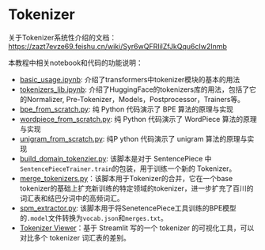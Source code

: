 # Tokenizer

关于Tokenizer系统性介绍的文档：https://zazt7evze69.feishu.cn/wiki/Syr6wQFRIilZfJkQqu6cIw2Inmb

本教程中相关notebook和代码的功能说明：

* [basic_usage.ipynb](./basic_usage.ipynb): 介绍了transformers中tokenizer模块的基本的用法
* [tokenizers_lib.ipynb](./tokenizers_lib.ipynb): 介绍了HuggingFace的tokenizers库的用法，包括了它的Normalizer, Pre-Tokenizer，Models，Postprocessor，Trainers等。
* [bpe_from_scratch.py](./bpe_from_scratch.py): 纯 Python 代码演示了 BPE 算法的原理与实现
* [wordpiece_from_scratch.py](./wordpiece_from_scratch.py): 纯 Python 代码演示了 WordPiece 算法的原理与实现
* [unigram_from_scratch.py](./unigram_from_scratch.py): 纯P ython 代码演示了 unigram 算法的原理与实现
* [build_domain_tokenzier.py](./build_domain_tokenizer.py): 该脚本是对于 SentencePiece 中`SentencePieceTrainer.train`的包装，用于训练一个新的 Tokenizer。
* [merge_tokenizers.py](./merge_tokenizers.py)：该脚本用于Tokenizer的合并，它在一个base tokenizer的基础上扩充新训练的特定领域的tokenizer，进一步扩充了百川的词汇表和结巴分词中的高频词汇。
* [spm_extractor.py](./spm_extractor.py): 该脚本用于将SenetencePiece工具训练的BPE模型的`.model`文件转换为`vocab.json`和`merges.txt`。
* [Tokenizer Viewer](./tokenizer_viewer_webui.py)：基于 Streamlit 写的一个 tokenizer 的可视化工具，可以对比多个 tokenizer 词汇表的差别。